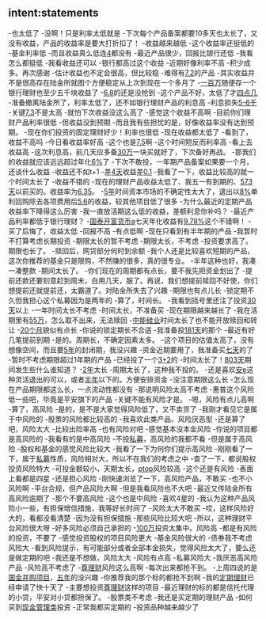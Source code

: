 ## intent:statements
-也太低了
-没啊！只是利率太低就是
-下次每个产品备案都要10多天也太长了，又没有收益，产品的收益率是要大打折扣了！
-收益越来越低
-这个收益率还挺低的
-基金利率低
-而且收益真么低连[4](return)都没有
-最近产品很少，回报比银行还低
-我看怎么都挺低
-我看收益还可以
-银行都高过这个收益
-近期好像利率不高
-积少成多。再次感谢
-估计收益也不定会很高，但比较稳
-难得有[7.2](return)的产品
-其实收益并不是很高存在陆金所就图个方便稳定从上次到现在一个多月了
-[一百万](amount)随便存一个银行理财也至少五千块收益了
-[6.8](return)的还是没抢到
-这个产品不好，太低了才[四点几](return)
-准备撤离陆金所了，利率太低了，还不如银行理财产品的利息高
-利息损失[5-6千](amount)
-关键[7.3](return)不是太高
-就怕下次收益没这么高了
-感觉这个收益不高啊
-目前你们理财产品利率很低
-但收益没到预期
-而且我有些担忧的是，好像收益率没有达到预期。
-现在你们投资的固定理财好少！利率也很低
-现在收益都太低了
-看到了，收益不高吗
-今日看收益率好高
-这个也是[7.5](return)啊
-这个时间短反而利率高
-看上去收益高
-这次利息高，前几天应多备[30万](amount)一块买就好了，下次备好再战。
-那我们的收益就应该远远超过年化[6%](return)了
-下次不敢投，一年期产品备案如果要一个月，还谈什么收益
-收益还不如t+1
-差[4天](period)收益差[0.1](return)
-我看了一下，收益比较高的就一个时间太长了
-收益不错的
-现在的理财产品收益太低了、我五一有到期的、[573天](period)以前买的。收益率为[6.35](return)。
-[5年](period)时间资本市场的不确定性太大了，退出以[8%](return)单利回购除去各项费用后[5.6](return)的收益，较其他项目低了很多
-为什么最近的定期产品收益率下降得这么厉害
-我一直放活期这么低的收益，差额利息你补吗？
-最近产品利率都低于银行理财？
-[国泰开富货币a](product)七天年化收益有[9.78%](return)这个不错啊！
-买了后悔了，收益太低
-回报不高
-有点低啊
-现在只看到有半年期的产品
-我暂时不打算考虑长期投资
-期限太长的暂不考虑
-期限太长，不考虑
-投资要求高了。期限也长了。
-赎回后，网贷部分何时到余额
-我个人还是比较喜欢短期的产品，这次你推荐的基金只是限购，不然赚的很多，真的很专业。
-半年这种也好，我凑一凑整款
-期间太长了。
-你们现在的周期都有点长，要不我先把资金划出了
-提前还款还要刻意赶到周末，白用几天，服了。再说，我们想提前赎回不好使，你们想提前还就提前还，太霸道了。对陆金所失去了兴趣
-期限也有点儿长
-锁定期不久但我担心这个私募因为是两年的
-算了，时间长。
-我看到括号里还注了投资[30天](period)以上
-一年时间太长不考虑
-时间太长，不准备买
-现在期限越来越长了
-我在活期里有[55万](amount)，怎么取不出来，无法赎回
-[中能硅业](product)时间太长了也不能开放赎回和转让
-[20个月](period)貌似有点长
-你说的锁定期长不合适
-我准备投[181天](period)的那个
-最近有好几笔提前到期
-是的。周期长，不确定因素太多。
-这个项目的估值太高了，没有想像空间，而且要[5年](period)的封闭期，我没兴趣
-资金近期要用了，我准备买[七天](period)的了
-暂时不考虑期限超过1年期的产品
-已经投了一个[3+2](period)的
-时间太长了！[803天](period)期间发生些什么谁知道？
-[2年](period)太长
-周期太长了，这种我不投的。
-还是喜欢[安e](product)这种灵活退出的可以，或者[半年](period)以下的。方便安排资金
-没注意期限这么长
-怎么现在产品期限都这么长，一点流动性都没有
-那说明风险太高不考虑
-惠普这个风险低一些吧，毕竟是平安旗下的产品
-关键不能有风险才是。
-嗯，风险有点儿高啊
-算了，高风险
-是的，是不是大家觉得风险低了，又不卖货了
-我刚才看见它是属于中风险的
-股票的风险都比较高的
-我喜欢此类产品，风险厌恶型
-还是算了吧，风险太大
-比较出险率高
-也有风险对吧
-感觉基本没本金风险
-你说的项目都是高风险的
-我看有的是中高风险
-不投[私募](product)，高风险的我都不看
-但是属于高风险
-股权和基金的感觉风险比较大
-我看了一下为何你们提示高风险
-刚刚看了一下，属于[私募](product)性质，风险相对大，所以不在我们的考虑之中
-查了一下，都说股权投资风险特大
-可投金额较小，天期太长，[ptop](product)风险较高
-这个还是有风险
-表面上看都是四星
-还是担心风险
-刚快速浏览了一下，高风险产品，不敢买
-也不小风险啊
-平台合规，但产品风险大啊
-但是我看风险也不大吧
-最近又传陆金所有高风险逾期了
-那个不要高风险
-这个也是中风险
-喜欢4星的
-我认为这种产品风险小一些，有担保增信措施，我等好长时间了
-风险太大不敢买
-哎，这样风险好大的，看都没看清楚
-因为没有担保措施
-那些风险比较大吧
-所以，这种理财平台风险很大呀
-好多风险必须自己承担的
-[100万](amount)投资太集中。风险高
-都是有风险的投资，不要了
-感觉投资股权的项目风险更大
-基金风险很大的
-债券我不考虑风险大
-看到风险提示，有可能部分或者全部本金损失，觉得风险太大了，要么还是做定期的吧
-我还是不想做，风险太大
-风险有点高
-私募风险大
-我厌恶高风险产品
-风险高不考虑了
-[尊理财](product)风险这么高啊
-每次出来都抢不到。
-上周四说的是[国金并购项目](product)，[五年](period)的没兴趣
-你推荐我的那个标的都抢不到啊
-我的[定期理财](product)已经申请了快十天了
-主要想投资[尊理财](product)这样的项目
-最近理财的标的都是信托代理的小贷，平安对小贷都担保了。
-股票类不考虑
-我还是买定期的理财产品
-如何买到[现金管理类](product)投资
-正常我都买定期的
-投资品种越来越少了